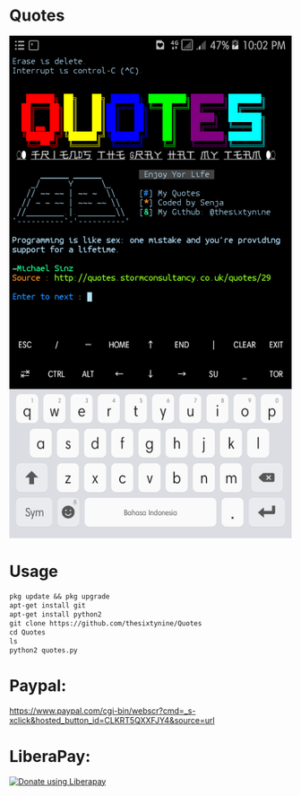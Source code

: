 # Quotes
![](./images/Screenshoot.png)
# Usage
```
pkg update && pkg upgrade
apt-get install git
apt-get install python2
git clone https://github.com/thesixtynine/Quotes
cd Quotes
ls
python2 quotes.py
```
# Paypal:
https://www.paypal.com/cgi-bin/webscr?cmd=_s-xclick&hosted_button_id=CLKRT5QXXFJY4&source=url
# LiberaPay:
<noscript><a href="https://liberapay.com/thesixtynine/donate"><img alt="Donate using Liberapay" src="https://liberapay.com/assets/widgets/donate.svg"></a></noscript>
